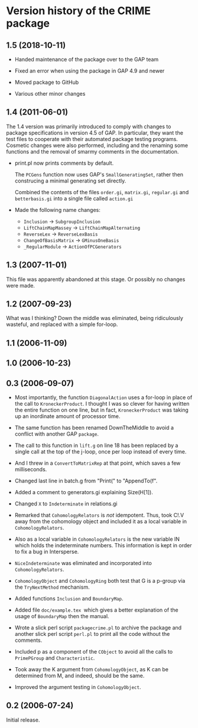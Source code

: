 # Version history of the CRIME package

## 1.5 (2018-10-11)

- Handed maintenance of the package over to the GAP team

- Fixed an error when using the package in GAP 4.9 and newer

- Moved package to GitHub

- Various other minor changes

## 1.4 (2011-06-01)

  The 1.4 version was primarily introduced to comply with changes
  to package specifications in version 4.5 of GAP. In particular,
  they want the test files to cooperate with their automated
  package testing programs. Cosmetic changes
  were also performed, including and the renaming some functions
  and the removal of smarmy comments in the documentation.

- print.pl now prints comments by default.

  The `PCGens` function now uses GAP's `SmallGeneratingSet`, rather
  then construcing a minimal generating set directly.

  Combined the contents of the files `order.gi`, `matrix.gi`,
  `regular.gi` and `betterbasis.gi` into a single file called `action.gi`

- Made the following name changes:
  - `Inclusion` -> `SubgroupInclusion`
  - `LiftChainMapMassey` -> `LiftChainMapAlternating`
  - `ReverseLex` -> `ReverseLexBasis`
  - `ChangeOfBasisMatrix` -> `GMinusOneBasis`
  - `_RegularModule` -> `ActionOfPCGenerators`

## 1.3 (2007-11-01)

  This file was apparently abandoned at this stage.
  Or possibly no changes were made.

## 1.2 (2007-09-23)

  What was I thinking? Down the middle was eliminated,
  being ridiculously wasteful, and replaced with
  a simple for-loop.

## 1.1 (2006-11-09)

## 1.0 (2006-10-23)

## 0.3 (2006-09-07)

- Most importantly, the function `DiagonalAction`
  uses a for-loop in place of the call to
  `KroneckerProduct`. I thought I was so clever
  for having written the entire function on one line,
  but in fact, `KroneckerProduct` was taking 
  up an inordinate amount of processor time.

- The same function has been renamed DownTheMiddle
  to avoid a conflict with another GAP `package`.

- The call to this function in `lift.g` on line 18
  has been replaced by a single call at the top
  of the j-loop, once per loop instead of every time.

- And I threw in a `ConvertToMatrixRep` at that point,
  which saves a few milliseconds.

- Changed last line in batch.g from "Print(" to "AppendTo(f".

- Added a comment to generators.gi explaining Size(H[1]).

- Changed `X` to `Indeterminate` in relations.gi

- Remarked that `CohomologyRelators` is *not* idempotent.
  Thus, took C!.V away from the cohomology object
  and included it as a local variable in `CohomologyRelators`.

- Also as a local variable in `CohomologyRelators` is the
  new variable IN which holds the indeterminate numbers.
  This information is kept in order to fix a bug in Intersperse.

- `NiceIndeterminate` was eliminated and incorporated into
  `CohomologyRelators`.

- `CohomologyObject` and `CohomologyRing` both test that
  G is a p-group via the `TryNextMethod` mechanism.

- Added functions `Inclusion` and `BoundaryMap`.

- Added file `doc/example.tex `which gives a better
  explanation of the usage of `BoundaryMap` then the
  manual.

- Wrote a slick perl script `packagecrime.pl` to 
  archive the package and another slick perl
  script `perl.pl` to print all the code without
  the comments.

- Included p as a component of the `CObject` to avoid all
  the calls to `PrimePGroup` and `Characteristic`.

- Took away the K argument from `CohomologyObject`,
  as K can be determined from M, and indeed, should
  be the same.

- Improved the argument testing in `CohomologyObject`.

## 0.2 (2006-07-24)

  Initial release.
